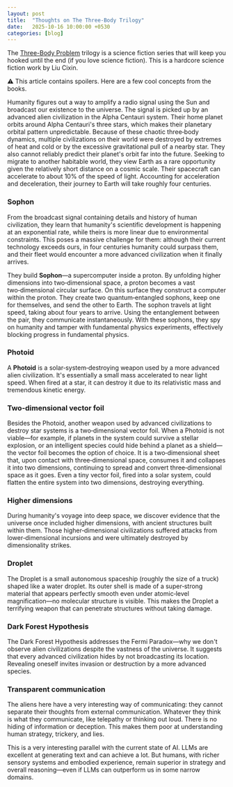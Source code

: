 ```yaml
---
layout: post
title:  "Thoughts on The Three‑Body Trilogy"
date:   2025-10-16 10:00:00 +0530
categories: [blog]
---
```


The [Three-Body Problem](https://www.amazon.in/The-Three-Body-Problem-Boxset/dp/1035905876/ref=pd_lpo_d_sccl_2/523-4787453-1767918?pd_rd_w=HSVVZ&content-id=amzn1.sym.e0c8139c-1aa1-443c-af8a-145a0481f27c&pf_rd_p=e0c8139c-1aa1-443c-af8a-145a0481f27c&pf_rd_r=N09810MDD8PKCX0K7K9W&pd_rd_wg=jracZ&pd_rd_r=4aa9ba74-5508-4e79-980e-1d78cda311ac&pd_rd_i=1035905876&psc=1) trilogy is a science fiction series that will keep you hooked until the end (if you love science fiction). This is a hardcore science fiction work by Liu Cixin.

⚠️ This article contains spoilers.
Here are a few cool concepts from the books.

Humanity figures out a way to amplify a radio signal using the Sun and broadcast our existence to the universe. The signal is picked up by an advanced alien civilization in the Alpha Centauri system. Their home planet orbits around Alpha Centauri's three stars, which makes their planetary orbital pattern unpredictable. Because of these chaotic three‑body dynamics, multiple civilizations on their world were destroyed by extremes of heat and cold or by the excessive gravitational pull of a nearby star. They also cannot reliably predict their planet's orbit far into the future. Seeking to migrate to another habitable world, they view Earth as a rare opportunity given the relatively short distance on a cosmic scale. Their spacecraft can accelerate to about 10% of the speed of light. Accounting for acceleration and deceleration, their journey to Earth will take roughly four centuries.

### Sophon
From the broadcast signal containing details and history of human civilization, they learn that humanity's scientific development is happening at an exponential rate, while theirs is more linear due to environmental constraints. This poses a massive challenge for them: although their current technology exceeds ours, in four centuries humanity could surpass them, and their fleet would encounter a more advanced civilization when it finally arrives.

They build **Sophon**—a supercomputer inside a proton. By unfolding higher dimensions into two‑dimensional space, a proton becomes a vast two‑dimensional circular surface. On this surface they construct a computer within the proton. They create two quantum‑entangled sophons, keep one for themselves, and send the other to Earth. The sophon travels at light speed, taking about four years to arrive. Using the entanglement between the pair, they communicate instantaneously. With these sophons, they spy on humanity and tamper with fundamental physics experiments, effectively blocking progress in fundamental physics.


### Photoid
A **Photoid** is a solar‑system‑destroying weapon used by a more advanced alien civilization. It's essentially a small mass accelerated to near light speed. When fired at a star, it can destroy it due to its relativistic mass and tremendous kinetic energy.

### Two‑dimensional vector foil
Besides the Photoid, another weapon used by advanced civilizations to destroy star systems is a two‑dimensional vector foil. When a Photoid is not viable—for example, if planets in the system could survive a stellar explosion, or an intelligent species could hide behind a planet as a shield—the vector foil becomes the option of choice. It is a two‑dimensional sheet that, upon contact with three‑dimensional space, consumes it and collapses it into two dimensions, continuing to spread and convert three‑dimensional space as it goes. Even a tiny vector foil, fired into a solar system, could flatten the entire system into two dimensions, destroying everything.

### Higher dimensions
During humanity's voyage into deep space, we discover evidence that the universe once included higher dimensions, with ancient structures built within them. Those higher‑dimensional civilizations suffered attacks from lower‑dimensional incursions and were ultimately destroyed by dimensionality strikes.

### Droplet
The Droplet is a small autonomous spaceship (roughly the size of a truck) shaped like a water droplet. Its outer shell is made of a super‑strong material that appears perfectly smooth even under atomic‑level magnification—no molecular structure is visible. This makes the Droplet a terrifying weapon that can penetrate structures without taking damage.


### Dark Forest Hypothesis
The Dark Forest Hypothesis addresses the Fermi Paradox—why we don't observe alien civilizations despite the vastness of the universe. It suggests that every advanced civilization hides by not broadcasting its location. Revealing oneself invites invasion or destruction by a more advanced species.

### Transparent communication
The aliens here have a very interesting way of communicating: they cannot separate their thoughts from external communication. Whatever they think is what they communicate, like telepathy or thinking out loud. There is no hiding of information or deception. This makes them poor at understanding human strategy, trickery, and lies.

This is a very interesting parallel with the current state of AI. LLMs are excellent at generating text and can achieve a lot. But humans, with richer sensory systems and embodied experience, remain superior in strategy and overall reasoning—even if LLMs can outperform us in some narrow domains.
